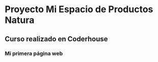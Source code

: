 # Proyecto Mi Espacio de Productos Natura 
## Curso realizado en Coderhouse
### Mi primera página web
